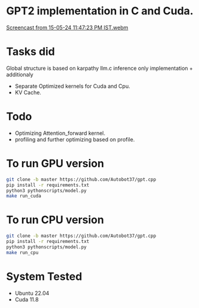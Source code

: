 # GPT2 implementation in C and Cuda.
[Screencast from 15-05-24 11:47:23 PM IST.webm](https://github.com/Autobot37/gpt.cpp/assets/93463931/0763197f-a849-4fb0-b5bf-040b0d4835b7)

# Tasks did
Global structure is based on karpathy llm.c inference only implementation + additionaly

- Separate Optimized kernels for Cuda and Cpu.
- KV Cache.

# Todo
- Optimizing Attention_forward kernel.
- profiling and further optimizing based on profile.

# To run GPU version
```bash
git clone -b master https://github.com/Autobot37/gpt.cpp
pip install -r requirements.txt
python3 pythonscripts/model.py
make run_cuda
```

# To run CPU version
```bash
git clone -b master https://github.com/Autobot37/gpt.cpp
pip install -r requirements.txt
python3 pythonscripts/model.py
make run_cpu
```

# System Tested
- Ubuntu 22.04
- Cuda 11.8
